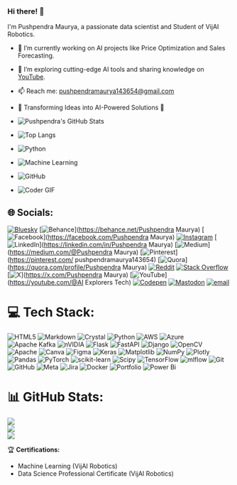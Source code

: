### Hi there! 👋  
I'm Pushpendra Maurya, a passionate data scientist and Student of VijAI Robotics.  
- 🔭 I’m currently working on AI projects like Price Optimization and Sales Forecasting.  
- 🌱 I’m exploring cutting-edge AI tools and sharing knowledge on [YouTube](https://www.youtube.com/@AIExplorer143).  
- 📫 Reach me: pushpendramaurya143654@gmail.com
- 🚀 Transforming Ideas into AI-Powered Solutions 🌟

- ![Pushpendra's GitHub Stats](https://github-readme-stats.vercel.app/api?username=Pushpendra52005&show_icons=true&theme=radical)
- ![Top Langs](https://github-readme-stats.vercel.app/api/top-langs/?username=Pushpendra52005&layout=compact&theme=radical)


- ![Python](https://img.shields.io/badge/-Python-3776AB?style=flat-square&logo=python&logoColor=white)
- ![Machine Learning](https://img.shields.io/badge/-Machine%20Learning-10217D?style=flat-square&logo=tensorflow)
- ![GitHub](https://img.shields.io/badge/-GitHub-181717?style=flat-square&logo=github)
- ![Coder GIF](https://raw.githubusercontent.com/Pushpendra52005/Pushpendra52005/main/assets/coding.gif)


## 🌐 Socials:
[![Bluesky](https://img.shields.io/badge/bluesky-0285FF?style=for-the-badge&logo=bluesky&logoColor=%23FFFFFF)](https://bsky.app/profile/Pushpendra52005) [![Behance](https://img.shields.io/badge/Behance-1769ff?logo=behance&logoColor=white)](https://behance.net/Pushpendra Maurya) [![Facebook](https://img.shields.io/badge/Facebook-%231877F2.svg?logo=Facebook&logoColor=white)](https://facebook.com/Pushpendra Maurya) [![Instagram](https://img.shields.io/badge/Instagram-%23E4405F.svg?logo=Instagram&logoColor=white)](https://instagram.com/pushpendra_5_2005) [![LinkedIn](https://img.shields.io/badge/LinkedIn-%230077B5.svg?logo=linkedin&logoColor=white)](https://linkedin.com/in/Pushpendra Maurya) [![Medium](https://img.shields.io/badge/Medium-12100E?logo=medium&logoColor=white)](https://medium.com/@Pushpendra Maurya) [![Pinterest](https://img.shields.io/badge/Pinterest-%23E60023.svg?logo=Pinterest&logoColor=white)](https://pinterest.com/ pushpendramaurya143654) [![Quora](https://img.shields.io/badge/Quora-%23B92B27.svg?logo=Quora&logoColor=white)](https://quora.com/profile/Pushpendra Maurya) [![Reddit](https://img.shields.io/badge/Reddit-%23FF4500.svg?logo=Reddit&logoColor=white)](https://reddit.com/user/Pushpendra52005) [![Stack Overflow](https://img.shields.io/badge/-Stackoverflow-FE7A16?logo=stack-overflow&logoColor=white)](https://stackoverflow.com/users/user:29641501) [![X](https://img.shields.io/badge/X-black.svg?logo=X&logoColor=white)](https://x.com/Pushpendra Maurya) [![YouTube](https://img.shields.io/badge/YouTube-%23FF0000.svg?logo=YouTube&logoColor=white)](https://youtube.com/@AI Explorers Tech) [![Codepen](https://img.shields.io/badge/Codepen-000000?logo=codepen&logoColor=white)](https://codepen.io/Pushpendra52005) [![Mastodon](https://img.shields.io/badge/-MASTODON-%232B90D9?logo=mastodon&logoColor=white)](https://mastodon.social/@Pushpendra52005) [![email](https://img.shields.io/badge/Email-D14836?logo=gmail&logoColor=white)](mailto:pushpendramaurya143654@gmail.com) 

# 💻 Tech Stack:
![HTML5](https://img.shields.io/badge/html5-%23E34F26.svg?style=for-the-badge&logo=html5&logoColor=white) ![Markdown](https://img.shields.io/badge/markdown-%23000000.svg?style=for-the-badge&logo=markdown&logoColor=white) ![Crystal](https://img.shields.io/badge/crystal-%23000000.svg?style=for-the-badge&logo=crystal&logoColor=white) ![Python](https://img.shields.io/badge/python-3670A0?style=for-the-badge&logo=python&logoColor=ffdd54) ![AWS](https://img.shields.io/badge/AWS-%23FF9900.svg?style=for-the-badge&logo=amazon-aws&logoColor=white) ![Azure](https://img.shields.io/badge/azure-%230072C6.svg?style=for-the-badge&logo=microsoftazure&logoColor=white) ![Apache Kafka](https://img.shields.io/badge/Apache%20Kafka-000?style=for-the-badge&logo=apachekafka) ![nVIDIA](https://img.shields.io/badge/cuda-000000.svg?style=for-the-badge&logo=nVIDIA&logoColor=green) ![Flask](https://img.shields.io/badge/flask-%23000.svg?style=for-the-badge&logo=flask&logoColor=white) ![FastAPI](https://img.shields.io/badge/FastAPI-005571?style=for-the-badge&logo=fastapi) ![Django](https://img.shields.io/badge/django-%23092E20.svg?style=for-the-badge&logo=django&logoColor=white) ![OpenCV](https://img.shields.io/badge/opencv-%23white.svg?style=for-the-badge&logo=opencv&logoColor=white) ![Apache](https://img.shields.io/badge/apache-%23D42029.svg?style=for-the-badge&logo=apache&logoColor=white) ![Canva](https://img.shields.io/badge/Canva-%2300C4CC.svg?style=for-the-badge&logo=Canva&logoColor=white) ![Figma](https://img.shields.io/badge/figma-%23F24E1E.svg?style=for-the-badge&logo=figma&logoColor=white) ![Keras](https://img.shields.io/badge/Keras-%23D00000.svg?style=for-the-badge&logo=Keras&logoColor=white) ![Matplotlib](https://img.shields.io/badge/Matplotlib-%23ffffff.svg?style=for-the-badge&logo=Matplotlib&logoColor=black) ![NumPy](https://img.shields.io/badge/numpy-%23013243.svg?style=for-the-badge&logo=numpy&logoColor=white) ![Plotly](https://img.shields.io/badge/Plotly-%233F4F75.svg?style=for-the-badge&logo=plotly&logoColor=white) ![Pandas](https://img.shields.io/badge/pandas-%23150458.svg?style=for-the-badge&logo=pandas&logoColor=white) ![PyTorch](https://img.shields.io/badge/PyTorch-%23EE4C2C.svg?style=for-the-badge&logo=PyTorch&logoColor=white) ![scikit-learn](https://img.shields.io/badge/scikit--learn-%23F7931E.svg?style=for-the-badge&logo=scikit-learn&logoColor=white) ![Scipy](https://img.shields.io/badge/SciPy-%230C55A5.svg?style=for-the-badge&logo=scipy&logoColor=%white) ![TensorFlow](https://img.shields.io/badge/TensorFlow-%23FF6F00.svg?style=for-the-badge&logo=TensorFlow&logoColor=white) ![mlflow](https://img.shields.io/badge/mlflow-%23d9ead3.svg?style=for-the-badge&logo=numpy&logoColor=blue) ![Git](https://img.shields.io/badge/git-%23F05033.svg?style=for-the-badge&logo=git&logoColor=white) ![GitHub](https://img.shields.io/badge/github-%23121011.svg?style=for-the-badge&logo=github&logoColor=white) ![Meta](https://img.shields.io/badge/Meta-%230467DF.svg?style=for-the-badge&logo=Meta&logoColor=white) ![Jira](https://img.shields.io/badge/jira-%230A0FFF.svg?style=for-the-badge&logo=jira&logoColor=white) ![Docker](https://img.shields.io/badge/docker-%230db7ed.svg?style=for-the-badge&logo=docker&logoColor=white) ![Portfolio](https://img.shields.io/badge/Portfolio-%23000000.svg?style=for-the-badge&logo=firefox&logoColor=#FF7139) ![Power Bi](https://img.shields.io/badge/power_bi-F2C811?style=for-the-badge&logo=powerbi&logoColor=black)
# 📊 GitHub Stats:
![](https://github-readme-stats.vercel.app/api?username=Pushpendra52005&theme=dark&hide_border=false&include_all_commits=false&count_private=false)<br/>
![](https://github-readme-streak-stats.herokuapp.com/?user=Pushpendra52005&theme=dark&hide_border=false)<br/>
![](https://github-readme-stats.vercel.app/api/top-langs/?username=Pushpendra52005&theme=dark&hide_border=false&include_all_commits=false&count_private=false&layout=compact)


<!-- Proudly created with GPRM ( https://gprm.itsvg.in ) -->

🏆 **Certifications:**  
- Machine Learning (VijAI Robotics)  
- Data Science Professional Certificate (VijAI Robotics)  


<!---
Pushpendra52005/Pushpendra52005 is a ✨ special ✨ repository because its `README.md` (this file) appears on your GitHub profile.
You can click the Preview link to take a look at your changes.
--->
